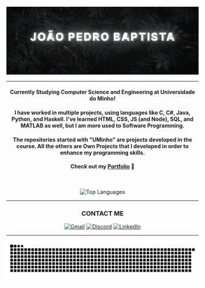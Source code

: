 <div align="center">

![Banner](https://raw.githubusercontent.com/joaobaptista03/joaobaptista03/main/Banner.gif)

---

#### Currently Studying Computer Science and Engineering at Universidade do Minho!

#### I have worked in multiple projects, using languages like C, C#, Java, Python, and Haskell. I've learned HTML, CSS, JS (and Node), SQL, and MATLAB as well, but I am more used to Software Programming.

#### The repositories started with "UMinho" are projects developed in the course. All the others are Own Projects that I developed in order to enhance my programming skills.

#### Check out my <a href="https://joaobaptista03.github.io" target="_blank">Portfolio</a> 🙂

<br>

![Top Languages](https://github-readme-stats.vercel.app/api/top-langs/?username=joaobaptista03&theme=nightowl&layout=compact&exclude_repo=UMinho-PL2024,UMinho-EngWeb2024)

---

### CONTACT ME

[![Gmail](https://img.shields.io/badge/Gmail-D14836?style=for-the-badge&logo=gmail&logoColor=white)](mailto:joaopedromotabaptista2003@gmail.com)
[![Discord](https://img.shields.io/badge/Discord-7289DA?style=for-the-badge&logo=discord&logoColor=white)](https://discordapp.com/users/210756181109506048)
[![LinkedIn](https://img.shields.io/badge/linkedin-%230077B5?style=for-the-badge&logo=linkedin&logoColor=white)](https://www.linkedin.com/in/joaobaptista03/)

---

![Commit Snake](https://github.com/joaobaptista03/joaobaptista03/blob/output/github-contribution-grid-snake-dark.svg)

</div>
